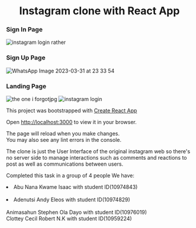 <h1 align="center">Instagram clone with React App</h1>
<h3>Sign In Page</h3>

![instagram login rather](https://user-images.githubusercontent.com/102770998/229228478-37a7f3d5-f703-466c-98f5-f5efc240ff77.jpg) 

<h3>Sign Up Page</h3>

![WhatsApp Image 2023-03-31 at 23 33 54](https://user-images.githubusercontent.com/102770998/229251180-55dd3818-5daa-4b09-981d-e723478d4532.jpg) 

<h3>Landing Page</h3>

![the one i forgotjpg](https://user-images.githubusercontent.com/102770998/229238629-03643bed-7f93-45ab-aa5a-4aa7d8fb7776.jpg)
![instagram login](https://user-images.githubusercontent.com/102770998/229228575-e2111835-c1d7-4535-afaf-762bbf82a448.jpg)


This project was bootstrapped with [Create React App](https://github.com/facebook/create-react-app)

Open [http://localhost:3000](http://localhost:3000) to view it in your browser.

The page will reload when you make changes.\
You may also see any lint errors in the console.

The clone is just the User Interface of the original instagram web so there's no server side to manage interactions such as comments and reactions to post as well as communications between users. 

Completed this task in a group of 4 people
We have: <br>
<li> Abu Nana Kwame Isaac with student ID(10974843)</li> <br>
<li>Adenutsi Andy Eleos with student ID(10974829)</li> <br>
Animasahun Stephen Ola Dayo with student ID(10976019) <br>
Clottey Cecil Robert N.K with student ID(10959224)

